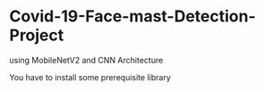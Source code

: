 # Covid-19-Face-mast-Detection-Project
using MobileNetV2 and CNN Architecture

You have to install some prerequisite library
